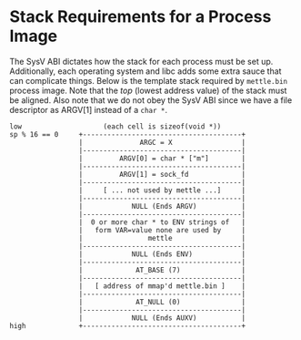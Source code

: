 Stack Requirements for a Process Image
======================================

The SysV ABI dictates how the stack for each process must be set up.
Additionally, each operating system and libc adds some extra sauce that can
complicate things. Below is the template stack required by `mettle.bin` process
image. Note that the *top* (lowest address value) of the stack must be aligned.
Also note that we do not obey the SysV ABI since we have a file descriptor as
ARGV[1] instead of a `char *`.

```
low                    (each cell is sizeof(void *))
sp % 16 == 0     +---------------------------------------+
                 |              ARGC = X                 |
                 |---------------------------------------|
                 |         ARGV[0] = char * ["m"]        |
                 |---------------------------------------|
                 |         ARGV[1] = sock_fd             |
                 |---------------------------------------|
                 |     [ ... not used by mettle ...]     |
                 |---------------------------------------|
                 |            NULL (Ends ARGV)           |
                 |---------------------------------------|
                 |  0 or more char * to ENV strings of   |
                 |   form VAR=value none are used by     |
                 |                mettle                 |
                 |---------------------------------------|
                 |            NULL (Ends ENV)            |
                 |---------------------------------------|
                 |             AT_BASE (7)               |
                 |---------------------------------------|
                 |   [ address of mmap'd mettle.bin ]    |
                 |---------------------------------------|
                 |             AT_NULL (0)               |
                 |---------------------------------------|
                 |            NULL (Ends AUXV)           |
high             +---------------------------------------+
```
